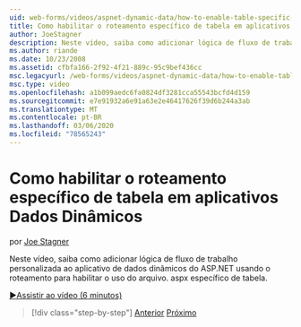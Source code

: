 ```yaml
---
uid: web-forms/videos/aspnet-dynamic-data/how-to-enable-table-specific-routing-in-dynamic-data-applications
title: Como habilitar o roteamento específico de tabela em aplicativos Dados Dinâmicos | Microsoft Docs
author: JoeStagner
description: Neste vídeo, saiba como adicionar lógica de fluxo de trabalho personalizada ao aplicativo de dados dinâmicos do ASP.NET usando o roteamento para habilitar o uso do arquivo. aspx específico de tabela.
ms.author: riande
ms.date: 10/23/2008
ms.assetid: cfbfa166-2f92-4f21-889c-95c9bef436cc
msc.legacyurl: /web-forms/videos/aspnet-dynamic-data/how-to-enable-table-specific-routing-in-dynamic-data-applications
msc.type: video
ms.openlocfilehash: a1b099aedc6fa0824df3281cca55543bcfd4d159
ms.sourcegitcommit: e7e91932a6e91a63e2e46417626f39d6b244a3ab
ms.translationtype: MT
ms.contentlocale: pt-BR
ms.lasthandoff: 03/06/2020
ms.locfileid: "78565243"
---
```

# <a name="how-to-enable-table-specific-routing-in-dynamic-data-applications"></a>Como habilitar o roteamento específico de tabela em aplicativos Dados Dinâmicos

por [Joe Stagner](https://github.com/JoeStagner)

Neste vídeo, saiba como adicionar lógica de fluxo de trabalho personalizada ao aplicativo de dados dinâmicos do ASP.NET usando o roteamento para habilitar o uso do arquivo. aspx específico de tabela.

[&#9654;Assistir ao vídeo (6 minutos)](https://channel9.msdn.com/Blogs/ASP-NET-Site-Videos/how-to-enable-table-specific-routing-in-dynamic-data-applications)

> [!div class="step-by-step"]
> [Anterior](enable-in-line-editing-in-aspnet-dynamic-data-applications.md)
> [Próximo](how-to-use-attribute-validation-in-aspnet-dynamic-data-applications.md)
